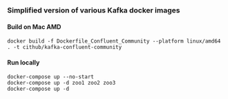 ### Simplified version of various Kafka docker images

#### Build on Mac AMD
```
docker build -f Dockerfile_Confluent_Community --platform linux/amd64 . -t cithub/kafka-confluent-community
```

#### Run locally
```shell
docker-compose up --no-start
docker-compose up -d zoo1 zoo2 zoo3
docker-compose up -d
```
